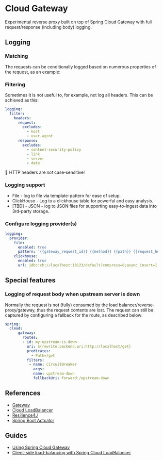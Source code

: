 # Cloud Gateway

Experimental reverse proxy built on top of Spring Cloud Gateway with full request/response (including body) logging.

## 

## Logging

### Matching
The requests can be conditionally logged based on numerous properties of the request, as an example:


### Filtering
Sometimes it is not useful to, for example, not log all headers. This can be achieved as this:
```yaml
logging:
  filter:
    headers:
      request:
        excludes:
          - host
          - user-agent
      response:
        excludes:
          - content-security-policy
          - link
          - server
          - date
```
:large_blue_circle: HTTP headers are _not_ case-sensitive!

### Logging support
* File - log to file via template-pattern for ease of setup.
* ClickHouse - Log to a clickhouse table for powerful and easy analysis.
* [TBD] - JSON - log to JSON files for supporting easy-to-ingest data into 3rd-party storage.

### Configure logging provider(s)
```yaml
logging:
  provider:
    file:
      enabled: true
      pattern: '{{gateway_request_id}} {{method}} {{path}} {{request_headers["Content-Length"][0]}} {{status}}'
    clickhouse:
      enabled: true
      url: jdbc:ch://localhost:18123/default?compress=0;async_insert=1,wait_for_async_insert=0
```

## Special features

### Logging of request body when upstream server is down
Normally the request is not (fully) consumed by the load balancer/reverse-proxy/gateway, thus the request contents are lost.
The request can still be captured by configuring a fallback for the route, as described below:

```yaml
spring:
  cloud:
      gateway:
        routes:
        - id: my-upstream-is-down
          uri: ${rewrite.backend.uri:http://localhost/get}
          predicates:
            - Path=/get
          filters:
           - name: CircuitBreaker
             args:
             name: upstream-down
             fallbackUri: forward:/upstream-down
```

## References

* [Gateway](https://docs.spring.io/spring-cloud-gateway/docs/current/reference/html/)
* [Cloud LoadBalancer](https://docs.spring.io/spring-cloud-commons/docs/current/reference/html/#spring-cloud-loadbalancer)
* [Resilience4J](https://docs.spring.io/spring-cloud-circuitbreaker/docs/current/reference/html/#configuring-resilience4j-circuit-breakers)
* [Spring Boot Actuator](https://docs.spring.io/spring-boot/docs/3.0.4/reference/htmlsingle/#actuator)

## Guides

* [Using Spring Cloud Gateway](https://github.com/spring-cloud-samples/spring-cloud-gateway-sample)
* [Client-side load-balancing with Spring Cloud LoadBalancer](https://spring.io/guides/gs/spring-cloud-loadbalancer/)
